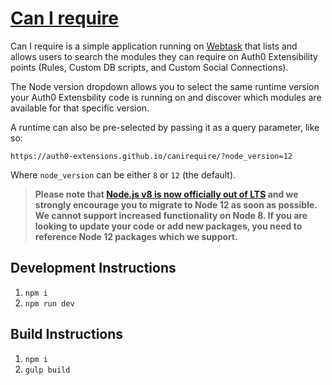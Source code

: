 # [Can I require](https://auth0-extensions.github.io/canirequire/)

Can I require is a simple application running on [Webtask](https://webtask.io) that lists and allows users to search the modules they can require on Auth0 Extensibility points (Rules, Custom DB scripts, and Custom Social Connections).

The Node version dropdown allows you to select the same runtime version your Auth0 Extensbility code is running on and discover which modules are available for that specific version.

A runtime can also be pre-selected by passing it as a query parameter, like so:

```
https://auth0-extensions.github.io/canirequire/?node_version=12
```

Where `node_version` can be either `8` or `12` (the default).

> **Please note that [Node.js v8 is now officially out of LTS](https://github.com/nodejs/Release#release-schedule) and we strongly encourage you to migrate to Node 12 as soon as possible.**
> **We cannot support increased functionality on Node 8. If you are looking to update your code or add new packages, you need to reference Node 12 packages which we support.**

## Development Instructions

1. ```npm i```
2. ```npm run dev```

## Build Instructions

1. ```npm i```
2. ```gulp build```
